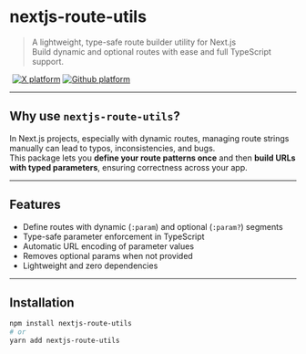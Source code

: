 # nextjs-route-utils

> A lightweight, type-safe route builder utility for Next.js  
> Build dynamic and optional routes with ease and full TypeScript support.

<p>
<a href="https://github.com/wolfdev1337" style="padding-left:5px"><img alt="X platform" src="https://img.shields.io/badge/Github-25292f"></a>
<a href="https://x.com/WolfDev1337"><img alt="Github platform" src="https://img.shields.io/badge/Twitter-1DA1F2"></a>
</p>

---

## Why use `nextjs-route-utils`?

In Next.js projects, especially with dynamic routes, managing route strings manually can lead to typos, inconsistencies, and bugs.  
This package lets you **define your route patterns once** and then **build URLs with typed parameters**, ensuring correctness across your app.

---

## Features

- Define routes with dynamic (`:param`) and optional (`:param?`) segments
- Type-safe parameter enforcement in TypeScript
- Automatic URL encoding of parameter values
- Removes optional params when not provided
- Lightweight and zero dependencies

---

## Installation

```bash
npm install nextjs-route-utils
# or
yarn add nextjs-route-utils
```
